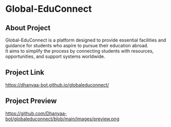 # Global-EduConnect

## About Project  
Global-EduConnect is a platform designed to provide essential facilities and guidance for students who aspire to pursue their education abroad.  
It aims to simplify the process by connecting students with resources, opportunities, and support systems worldwide.  

## Project Link  
https://dhanyaa-bot.github.io/globaleduconnect/

## Project Preview  
https://github.com/Dhanyaa-bot/globaleduconnect/blob/main/images/preview.png 
